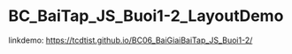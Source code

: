 # BC_BaiTap_JS_Buoi1-2_LayoutDemo
linkdemo: https://tcdtist.github.io/BC06_BaiGiaiBaiTap_JS_Buoi1-2/
